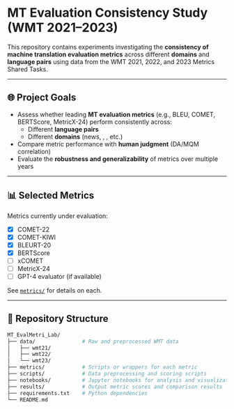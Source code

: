 # MT Evaluation Consistency Study (WMT 2021–2023)

This repository contains experiments investigating the **consistency of machine translation evaluation metrics** across different **domains** and **language pairs** using data from the WMT 2021, 2022, and 2023 Metrics Shared Tasks.

---

## 🌐 Project Goals

- Assess whether leading **MT evaluation metrics** (e.g., BLEU, COMET, BERTScore, MetricX-24) perform consistently across:
  - Different **language pairs**
  - Different **domains** (news, , , etc.)
- Compare metric performance with **human judgment** (DA/MQM correlation)
- Evaluate the **robustness and generalizability** of metrics over multiple years

---

## 📊 Selected Metrics

Metrics currently under evaluation:

- [x] COMET-22
- [x] COMET-KIWI
- [x] BLEURT-20
- [x] BERTScore
- [ ] xCOMET
- [ ] MetricX-24
- [ ] GPT-4 evaluator (if available)

See [`metrics/`](metrics/) for details on each.

---

## 📁 Repository Structure

```bash
MT_EvalMetri_Lab/
├── data/               # Raw and preprocessed WMT data
│   ├── wmt21/
│   ├── wmt22/
│   └── wmt23/
├── metrics/            # Scripts or wrappers for each metric
├── scripts/            # Data preprocessing and scoring scripts
├── notebooks/          # Jupyter notebooks for analysis and visualization
├── results/            # Output metric scores and comparison results
├── requirements.txt    # Python dependencies
└── README.md
